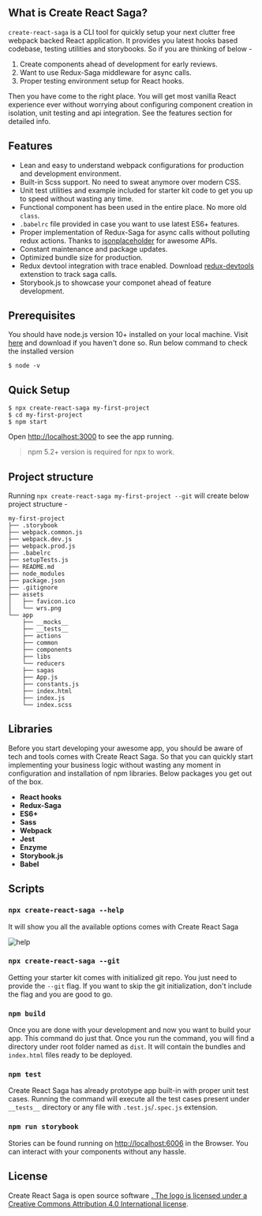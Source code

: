 ## What is Create React Saga?

`create-react-saga` is a CLI tool for quickly setup your next clutter free webpack backed React application. It provides you latest hooks based codebase, testing utilities and storybooks. So if you are thinking of below -
1. Create components ahead of development for early reviews.
2. Want to use Redux-Saga middleware for async calls.
3. Proper testing environment setup for React hooks.

Then you have come to the right place. You will get most vanilla React experience ever without worrying about configuring component creation in isolation, unit testing and api integration. See the features section for detailed info.

## Features
- Lean and easy to understand webpack configurations for production and development environment.
- Built-in Scss support. No need to sweat anymore over modern CSS.
- Unit test utilities and example included for starter kit code to get you up to speed without wasting any time.
- Functional component has been used in the entire place. No more old `class`.
- `.babelrc` file provided in case you want to use latest ES6+ features.
- Proper implementation of Redux-Saga for async calls without polluting redux actions. Thanks to <a href="https://jsonplaceholder.typicode.com" target="_blank">jsonplaceholder</a> for awesome APIs.
- Constant maintenance and package updates.
- Optimized bundle size for production.
- Redux devtool integration with trace enabled. Download <a href="https://chrome.google.com/webstore/detail/redux-devtools/lmhkpmbekcpmknklioeibfkpmmfibljd" target="_blank">redux-devtools</a> extenstion to track saga calls.
- Storybook.js to showcase your componet ahead of feature development.

## Prerequisites
You should have node.js version 10+ installed on your local machine. Visit <a href="https://nodejs.org/en/download/" target="_blank">here</a> and download if you haven't done so. Run below command to check the installed version

```
$ node -v
```
## Quick Setup
```
$ npx create-react-saga my-first-project
$ cd my-first-project
$ npm start
```
Open <u>http://localhost:3000</u> to see the app running.

> npm 5.2+ version is required for npx to work.

## Project structure
Running `npx create-react-saga my-first-project --git` will create below project structure -

```
my-first-project
├── .storybook
├── webpack.common.js
├── webpack.dev.js
├── webpack.prod.js
├── .babelrc
├── setupTests.js
├── README.md
├── node_modules
├── package.json
├── .gitignore
├── assets
│   ├── favicon.ico
│   └── wrs.png
└── app
    ├── __mocks__
    ├── __tests__
    ├── actions
    ├── common
    ├── components
    ├── libs
    └── reducers
    ├── sagas
    ├── App.js
    ├── constants.js
    ├── index.html
    ├── index.js
    └── index.scss
```

## Libraries

Before you start developing your awesome app, you should be aware of tech and tools comes with Create React Saga. So that you can quickly start implementing your business logic without wasting any moment in configuration and installation of npm libraries. Below packages you get out of the box.

- **React hooks**
- **Redux-Saga**
- **ES6+**
- **Sass**
- **Webpack**
- **Jest**
- **Enzyme**
- **Storybook.js**
- **Babel**

## Scripts

### `npx create-react-saga --help`
It will show you all the available options comes with Create React Saga

<p><img src="https://cdn.jsdelivr.net/npm/create-react-saga@0.7.7/images/help.png" alt="help"/></p>

### `npx create-react-saga --git`
Getting your starter kit comes with initialized git repo. You just need to provide the `--git` flag. If you want to skip the git initialization, don't include the flag and you are good to go.

### `npm build`
Once you are done with your development and now you want to build your app. This command do just that. Once you run the command, you will find a directory under root folder named as `dist`. It will contain the bundles and `index.html` files ready to be deployed.

### `npm test`
Create React Saga has already prototype app built-in with proper unit test cases. Running the command will execute all the test cases present under `__tests__` directory or any file with `.test.js`/`.spec.js` extension.

### `npm run storybook`
Stories can be found running on <u>http://localhost:6006</u> in the Browser. You can interact with your components without any hassle.
## License

Create React Saga is open source software <a href="https://github.com/sprakash57/create-react-saga/blob/master/LICENSE" target="_blank">. The logo is licensed  under a <a href="https://creativecommons.org/licenses/by/4.0/" target="_blank">Creative Commons Attribution 4.0 International license</a>.
